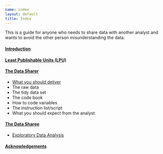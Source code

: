 ```yaml
--- 
name: index
layout: default
title: Index
---
```


This is a guide for anyone who needs to share data with another analyst and wants to avoid the other person misunderstanding the data.

#### [Introduction](/datasharing/introduction)
#### [Least Publishable Units (LPU)](/datasharing/least-publishable-units)  
#### [The Data Sharer](/datasharing/the-data-sharer)

- [What you should deliver](/datasharing/what-you-should-deliver)
- The raw data
- The tidy data set
- The code book
- How to code variables
- The instruction list/script
- What you should expect from the analyst

#### [The Data Sharee](/datasharing/the-data-sharee)

- [Exploratory Data Analysis](/datasharing/eda)

#### [Acknowledgements](/datasharing/acknowledgements)
